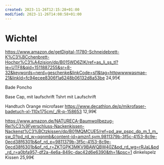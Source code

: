 ```yaml
---
created: 2023-11-26T12:15:28+01:00
modified: 2023-11-26T14:08:58+01:00
---
```


# Wichtel

https://www.amazon.de/getDigital-11780-Schneidebrett-K%C3%BCchenbrett-Hochpr%C3%A4zision/dp/B015WD6ZIK/ref=as_li_ss_tl?ie=UTF8&qid=1511887255&sr=8-32&keywords=nerd+geschenke&linkCode=sl1&tag=httpwwwwasmae-21&linkId=fc94ecee8306f1a6248b06132d8a53be 24,95€

Bade Poncho

Base Cap, mit laufschrift
Tshrt mit Laufschrift 

Handtuch Orange microfaser 
https://www.decathlon.de/p/mikrofaser-badetuch-xl-110x175cm/_/R-p-158653 12,99€

https://www.amazon.de/NATURECA-Baumwollbezug-Rei%C3%9Fverschluss-Nackenkissen-Nackenst%C3%BCtzkissen/dp/B01MQMCUE5/ref=pd_aw_pspc_dp_m_1_m_sw_0?pd_rd_w=qqnmb&content-id=amzn1.sym.9811379b-3f5c-4153-8c9e-0ecd38f6301b&pf_rd_p=9811379b-3f5c-4153-8c9e-0ecd38f6301b&pf_rd_r=ZKTGPK3MKV9BAWQBW40Z&pd_rd_wg=rRJaL&pd_rd_r=a0bfa957-df2a-4e6a-849c-dac42d6e6390&th=1&psc=1 dinkelspelz Kissen 25,99€
